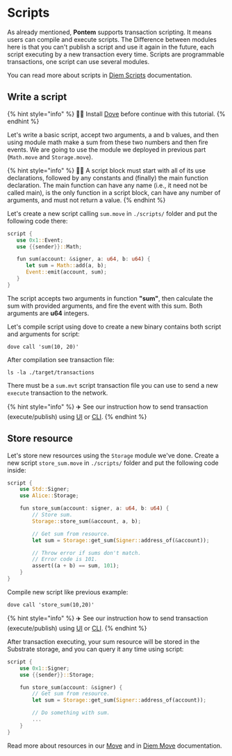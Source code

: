 # Scripts

As already mentioned, **Pontem** supports transaction scripting. It means users can compile and execute scripts. The Difference between modules here is that you can't publish a script and use it again in the future, each script executing by a new transaction every time. Scripts are programmable transactions, one script can use several modules.

You can read more about scripts in [Diem Scripts](https://developers.diem.com/docs/move/move-modules-and-scripts/) documentation.

## Write a script

{% hint style="info" %}
🧙‍♂️ Install [Dove](./compiler_&_toolset.md) before continue with this tutorial.
{% endhint %}

Let's write a basic script, accept two arguments, a and b values, and then using module math make a sum from these two numbers and then fire events.
We are going to use the module we deployed in previous part (`Math.move` and `Storage.move`).

{% hint style="info" %}
🧙‍♂️ A script block must start with all of its use declarations, followed by any constants and (finally) the main function declaration. The main function can have any name (i.e., it need not be called main), is the only function in a script block, can have any number of arguments, and must not return a value.
{% endhint %}

Let's create a new script calling `sum.move` in `./scripts/` folder and put the following code there:

```rust
script {
   use 0x1::Event;
   use {{sender}}::Math;

   fun sum(account: &signer, a: u64, b: u64) {
      let sum = Math::add(a, b);
      Event::emit(account, sum);
   }
}
```

The script accepts two arguments in function **"sum"**, then calculate the sum with provided arguments, and fire the event with this sum. Both arguments are **u64** integers.

Let's compile script using dove to create a new binary contains both script and arguments for script:

```text
dove call 'sum(10, 20)'
```

After compilation see transaction file:

```text
ls -la ./target/transactions
```

There must be a `sum.mvt` script transaction file you can use to send a new `execute` transaction to the network.

{% hint style="info" %}
✈️ See our instruction how to send transaction (execute/publish) using [UI](../getting_started/substrate.md) or [CLI](../getting_started/cli.md).
{% endhint %}

## Store resource

Let's store new resources using the `Storage` module we've done.
Create a new script `store_sum.move` in `./scripts/` folder and put the following code inside:

```rust
script {
    use Std::Signer;
    use Alice::Storage;

    fun store_sum(account: signer, a: u64, b: u64) {
        // Store sum.
        Storage::store_sum(&account, a, b);

        // Get sum from resource.
        let sum = Storage::get_sum(Signer::address_of(&account));

        // Throw error if sums don't match.
        // Error code is 101.
        assert((a + b) == sum, 101);
    }
}
```

Compile new script like previous example:

```text
dove call 'store_sum(10,20)'
```

{% hint style="info" %}
✈️ See our instruction how to send transaction (execute/publish) using [UI](../getting_started/substrate.md) or [CLI](../getting_started/cli.md).
{% endhint %}

After transaction executing, your sum resource will be stored in the Substrate storage, and you can query it any time using script:

```rust
script {
    use 0x1::Signer;
    use {{sender}}::Storage;

    fun store_sum(account: &signer) {
        // Get sum from resource.
        let sum = Storage::get_sum(Signer::address_of(account));

        // Do something with sum.
        ...
    }
}
```

Read more about resources in our [Move](../lang/resources.md) and in [Diem Move](https://developers.diem.com/docs/move/move-structs-and-resources) documentation.
